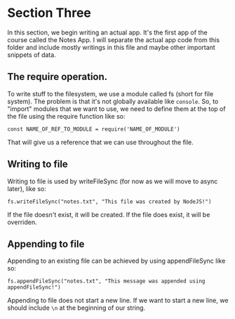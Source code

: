 # Section Three

In this section, we begin writing an actual app. It's the first app of the course called the Notes App.
I will separate the actual app code from this folder and include mostly writings in this file and maybe other important snippets of data.

## The require operation.
To write stuff to the filesystem, we use a module called fs (short for file system). The problem is that it's not globally available like `console`.
So, to "import" modules that we want to use, we need to define them at the top of the file using the require function like so:

```
const NAME_OF_REF_TO_MODULE = require('NAME_OF_MODULE')
```

That will give us a reference that we can use throughout the file.

## Writing to file
Writing to file is used by writeFileSync (for now as we will move to async later), like so:

```
fs.writeFileSync("notes.txt", "This file was created by NodeJS!")
```

If the file doesn't exist, it will be created. If the file does exist, it will be overriden.

## Appending to file
Appending to an existing file can be achieved by using appendFileSync like so:

```
fs.appendFileSync("notes.txt", "This message was appended using appendFileSync!")
```

Appending to file does not start a new line. If we want to start a new line, we should include `\n` at the beginning of our string.